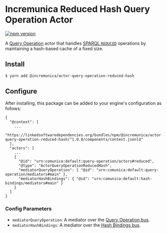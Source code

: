 # Incremunica Reduced Hash Query Operation Actor

[![npm version](https://badge.fury.io/js/%40incremunica%2Factor-query-operation-reduced-hash.svg)](https://www.npmjs.com/package/@incremunica/actor-query-operation-reduced-hash)

A [Query Operation](https://github.com/comunica/comunica/tree/master/packages/bus-query-operation) actor that handles [SPARQL `REDUCED`](https://www.w3.org/TR/sparql11-query/#sparqlReduced) operations
by maintaining a hash-based cache of a fixed size.

## Install

```bash
$ yarn add @incremunica/actor-query-operation-reduced-hash
```

## Configure

After installing, this package can be added to your engine's configuration as follows:
```text
{
  "@context": [
    ...
    "https://linkedsoftwaredependencies.org/bundles/npm/@incremunica/actor-query-operation-reduced-hash/^1.0.0/components/context.jsonld"
  ],
  "actors": [
    ...
    {
      "@id": "urn:comunica:default:query-operation/actors#reduced",
      "@type": "ActorQueryOperationReducedHash",
      "mediatorQueryOperation": { "@id": "urn:comunica:default:query-operation/mediators#main" },
      "mediatorHashBindings": { "@id": "urn:comunica:default:hash-bindings/mediators#main" }
    }
  ]
}
```

### Config Parameters

* `mediatorQueryOperation`: A mediator over the [Query Operation bus](https://github.com/comunica/comunica/tree/master/packages/bus-query-operation).
* `mediatorHashBindings`: A mediator over the [Hash Bindings bus](https://github.com/comunica/comunica/tree/master/packages/bus-hash-bindings).
